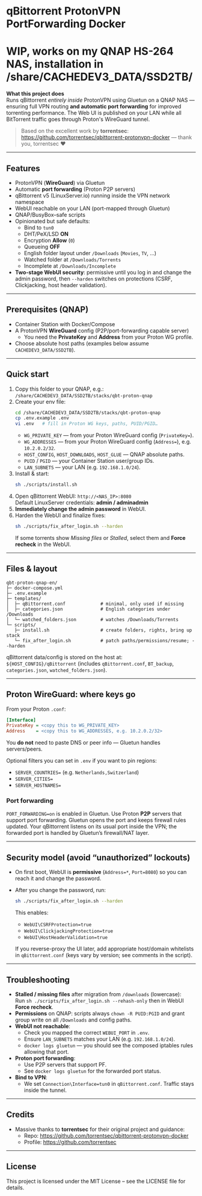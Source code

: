 # qBittorrent ProtonVPN PortForwarding Docker

# WIP, works on my QNAP HS-264 NAS, installation in /share/CACHEDEV3_DATA/SSD2TB/

**What this project does**  
Runs qBittorrent *entirely inside* ProtonVPN using Gluetun on a QNAP NAS — ensuring full VPN routing **and automatic port forwarding** for improved torrenting performance. The Web UI is published on your LAN while all BitTorrent traffic goes through Proton's WireGuard tunnel.

> Based on the excellent work by **torrentsec**: https://github.com/torrentsec/qbittorrent-protonvpn-docker — thank you, torrentsec ❤️

---

## Features
- ProtonVPN (**WireGuard**) via Gluetun
- Automatic **port forwarding** (Proton P2P servers)
- qBittorrent v5 (LinuxServer.io) running inside the VPN network namespace
- WebUI reachable on your LAN (port-mapped through Gluetun)
- QNAP/BusyBox–safe scripts
- Opinionated but safe defaults:
  - Bind to `tun0`
  - DHT/PeX/LSD **ON**
  - Encryption **Allow** (`0`)
  - Queueing **OFF**
  - English folder layout under `/Downloads` (`Movies`, `TV`, …)
  - Watched folder at `/Downloads/Torrents`
  - Incomplete at `/Downloads/Incomplete`
- **Two-stage WebUI security**: permissive until you log in and change the admin password, then `--harden` switches on protections (CSRF, Clickjacking, host header validation).

---

## Prerequisites (QNAP)
- Container Station with Docker/Compose
- A ProtonVPN **WireGuard** config (P2P/port-forwarding capable server)
  - You need the **PrivateKey** and **Address** from your Proton WG profile.
- Choose absolute host paths (examples below assume `CACHEDEV3_DATA/SSD2TB`).

---

## Quick start
1. Copy this folder to your QNAP, e.g.:  
   `/share/CACHEDEV3_DATA/SSD2TB/stacks/qbt-proton-qnap`
2. Create your env file:
   ```sh
   cd /share/CACHEDEV3_DATA/SSD2TB/stacks/qbt-proton-qnap
   cp .env.example .env
   vi .env   # fill in Proton WG keys, paths, PUID/PGID…
   ```
   - `WG_PRIVATE_KEY` — from your Proton WireGuard config (`PrivateKey=`).
   - `WG_ADDRESSES` — from your Proton WireGuard config (`Address=`), e.g. `10.2.0.2/32`.
   - `HOST_CONFIG`, `HOST_DOWNLOADS`, `HOST_GLUE` — QNAP absolute paths.
   - `PUID` / `PGID` — your Container Station user/group IDs.
   - `LAN_SUBNETS` — your LAN (e.g. `192.168.1.0/24`).
3. Install & start:
   ```sh
   sh ./scripts/install.sh
   ```
4. Open qBittorrent WebUI: `http://<NAS_IP>:8080`  
   Default LinuxServer credentials: **admin / adminadmin**
5. **Immediately change the admin password** in WebUI.
6. Harden the WebUI and finalize fixes:
   ```sh
   sh ./scripts/fix_after_login.sh --harden
   ```
   If some torrents show *Missing files* or *Stalled*, select them and **Force recheck** in the WebUI.

---

## Files & layout
```
qbt-proton-qnap-en/
├─ docker-compose.yml
├─ .env.example
├─ templates/
│  ├─ qBittorrent.conf             # minimal, only used if missing
│  ├─ categories.json              # English categories under /Downloads
│  └─ watched_folders.json         # watches /Downloads/Torrents
└─ scripts/
   ├─ install.sh                   # create folders, rights, bring up stack
   └─ fix_after_login.sh           # patch paths/permissions/resume; --harden
```

qBittorrent data/config is stored on the host at:  
`${HOST_CONFIG}/qBittorrent` (includes `qBittorrent.conf`, `BT_backup`, `categories.json`, `watched_folders.json`).

---

## Proton WireGuard: where keys go
From your Proton `.conf`:
```ini
[Interface]
PrivateKey = <copy this to WG_PRIVATE_KEY>
Address    = <copy this to WG_ADDRESSES, e.g. 10.2.0.2/32>
```
You **do not** need to paste DNS or peer info — Gluetun handles servers/peers.

Optional filters you can set in `.env` if you want to pin regions:
- `SERVER_COUNTRIES=` (e.g. `Netherlands,Switzerland`)
- `SERVER_CITIES=`
- `SERVER_HOSTNAMES=`

### Port forwarding
`PORT_FORWARDING=on` is enabled in Gluetun. Use Proton **P2P** servers that support port forwarding. Gluetun opens the port and keeps firewall rules updated. Your qBittorrent listens on its usual port inside the VPN; the forwarded port is handled by Gluetun’s firewall/NAT layer.

---

## Security model (avoid “unauthorized” lockouts)
- On first boot, WebUI is **permissive** (`Address=*`, `Port=8080`) so you can reach it and change the password.
- After you change the password, run:
  ```sh
  sh ./scripts/fix_after_login.sh --harden
  ```
  This enables:
  - `WebUI\CSRFProtection=true`
  - `WebUI\ClickjackingProtection=true`
  - `WebUI\HostHeaderValidation=true`

  If you reverse-proxy the UI later, add appropriate host/domain whitelists in `qBittorrent.conf` (keys vary by version; see comments in the script).

---

## Troubleshooting
- **Stalled / missing files** after migration from `/downloads` (lowercase):  
  Run `sh ./scripts/fix_after_login.sh --rehash-only` then in WebUI **Force recheck**.
- **Permissions** on QNAP: scripts always `chown -R PUID:PGID` and grant group write on all `/Downloads` and config paths.
- **WebUI not reachable**:
  - Check you mapped the correct `WEBUI_PORT` in `.env`.
  - Ensure `LAN_SUBNETS` matches your LAN (e.g. `192.168.1.0/24`).
  - `docker logs gluetun` — you should see the composed iptables rules allowing that port.
- **Proton port forwarding**:
  - Use P2P servers that support PF.
  - See `docker logs gluetun` for the forwarded port status.
- **Bind to VPN**:
  - We set `Connection\Interface=tun0` in `qBittorrent.conf`. Traffic stays inside the tunnel.

---

## Credits
- Massive thanks to **torrentsec** for their original project and guidance:
  - Repo: https://github.com/torrentsec/qbittorrent-protonvpn-docker
  - Profile: https://github.com/torrentsec

---

## License
This project is licensed under the MIT License – see the LICENSE file for details.
